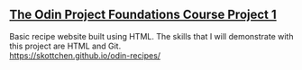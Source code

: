 ## [The Odin Project Foundations Course Project 1](https://www.theodinproject.com/lessons/foundations-recipes) <br>
Basic recipe website built using HTML. The skills that I will demonstrate with this project are HTML and Git. <br>
https://skottchen.github.io/odin-recipes/
